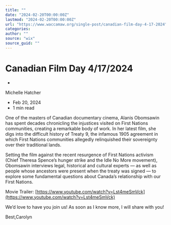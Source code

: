```yaml
---
title: ""
date: "2024-02-20T00:00:00Z"
lastmod: "2024-02-20T00:00:00Z"
url: "https://www.waccamaw.org/single-post/canadian-film-day-4-17-2024"
categories:
author: ""
source: "wix"
source_guid: ""
---
```


# Canadian Film Day 4/17/2024

-

Michelle Hatcher
- Feb 20, 2024
- 1 min read

One of the masters of Canadian documentary cinema, Alanis Obomsawin has spent decades chronicling the injustices visited on First Nations communities, creating a remarkable body of work. In her latest film, she digs into the difficult history of Treaty 9, the infamous 1905 agreement in which First Nations communities allegedly relinquished their sovereignty over their traditional lands.

Setting the film against the recent resurgence of First Nations activism (Chief Theresa Spence’s hunger strike and the Idle No More movement), Obomsawin interviews legal, historical and cultural experts — as well as people whose ancestors were present when the treaty was signed — to explore some fundamental questions about Canada’s relationship with our First Nations.

Movie Trailer: [https://www.youtube.com/watch?v=Lst4meSmVck](https://www.youtube.com/watch?v=Lst4meSmVck)

We’d love to have you join us! As soon as I know more, I will share with you!

Best,Carolyn

